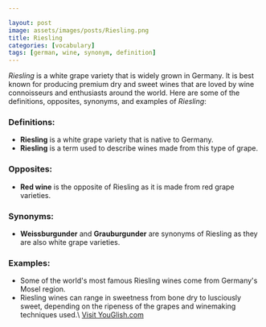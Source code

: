 ```yaml
---

layout: post
image: assets/images/posts/Riesling.png
title: Riesling
categories: [vocabulary]
tags: [german, wine, synonym, definition]
---
```


*Riesling* is a white grape variety that is widely grown in Germany. It is best known for producing premium dry and sweet wines that are loved by wine connoisseurs and enthusiasts around the world. Here are some of the definitions, opposites, synonyms, and examples of *Riesling*:

### Definitions:
- **Riesling** is a white grape variety that is native to Germany.
- **Riesling** is a term used to describe wines made from this type of grape.

### Opposites:
- **Red wine** is the opposite of Riesling as it is made from red grape varieties.

### Synonyms:
- **Weissburgunder** and **Grauburgunder** are synonyms of Riesling as they are also white grape varieties.

### Examples:
- Some of the world's most famous Riesling wines come from Germany's Mosel region.
- Riesling wines can range in sweetness from bone dry to lusciously sweet, depending on the ripeness of the grapes and winemaking techniques used.\ <a id="yg-widget-0" class="youglish-widget" data-query="Riesling" data-lang="german" data-components="8412" data-auto-start="0" data-bkg-color="theme_light" data-title="How%20to%20pronounce%20Riesling%20in%20German"  rel="nofollow" href="https://youglish.com">Visit YouGlish.com</a><script async src="https://youglish.com/public/emb/widget.js" charset="utf-8"></script>